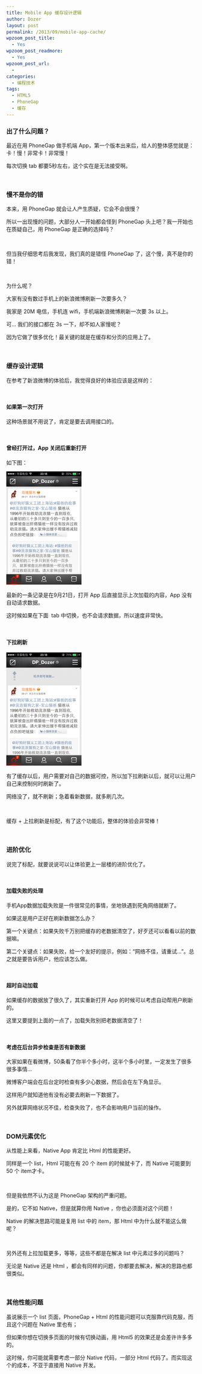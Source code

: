 ```yaml
---
title: Mobile App 缓存设计逻辑
author: Dozer
layout: post
permalink: /2013/09/mobile-app-cache/
wpzoom_post_title:
  - Yes
wpzoom_post_readmore:
  - Yes
wpzoom_post_url:
  - 
categories:
  - 编程技术
tags:
  - HTML5
  - PhoneGap
  - 缓存
---
```


### 出了什么问题？

最近在用 PhoneGap 做手机端 App，第一个版本出来后，给人的整体感觉就是：卡！慢！非常卡！非常慢！

每次切换 tab 都要5秒左右，这个实在是无法接受啊。

&nbsp;

### 慢不是你的错

本来，用 PhoneGap 就会让人产生质疑，它会不会很慢？

所以一出现慢的问题，大部分人一开始都会怪到 PhoneGap 头上吧？我一开始也在质疑自己，用 PhoneGap 是正确的选择吗？

<!--more-->

&nbsp;

但当我仔细思考后我发现，我们真的是错怪 PhoneGap 了，这个慢，真不是你的错！

&nbsp;

为什么呢？

大家有没有数过手机上的新浪微博刷新一次要多久？

我家是 20M 电信，手机连 wifi，手机端新浪微博刷新一次要 3s 以上。

可… 我们的接口都在 3s 一下，却不如人家慢呢？

因为它做了很多优化！最关键的就是在缓存和分页的应用上了。

&nbsp;

### 缓存设计逻辑

在参考了新浪微博的体验后，我觉得良好的体验应该是这样的：

&nbsp;

#### 如果第一次打开

这种场景就不用说了，肯定是要去调用接口的。

&nbsp;

#### 曾经打开过，App 关闭后重新打开

如下图：

[<img class="alignnone size-medium wp-image-1369" alt="reopen" src="/uploads/2013/09/reopen-200x300.png" width="200" height="300" />][1]

最新的一条记录是在9月21日，打开 App 后直接显示上次加载的内容，App 没有自动请求数据。

这时候如果在下面  tab 中切换，也不会请求数据，所以速度非常快。

&nbsp;

#### 下拉刷新

[<img class="alignnone size-medium wp-image-1370" alt="reload" src="/uploads/2013/09/reload-200x300.png" width="200" height="300" />][2]

有了缓存以后，用户需要对自己的数据可控，所以加下拉刷新以后，就可以让用户自己来控制何时刷新了。

网络没了，就不刷新；急着看新数据，就多刷几次。

&nbsp;

缓存 + 上拉刷新是标配，有了这个功能后，整体的体验会非常棒！

&nbsp;

### 进阶优化

说完了标配，就要说说可以让体验更上一层楼的进阶优化了。

&nbsp;

#### 加载失败的处理

手机App数据加载失败是一件很常见的事情，坐地铁遇到死角网络就断了。

如果这是用户正好在刷新数据怎么办？

第一个关键点：如果失败千万别把缓存的老数据清空了，好歹还可以看看以前的数据嘛。

第二个关键点：如果失败，给一个友好的提示，例如：“网络不佳，请重试…”。总之就是要告诉用户，他应该怎么做。

&nbsp;

#### 超时自动加载

如果缓存的数据放了很久了，其实重新打开 App 的时候可以考虑自动帮用户刷新的。

这里又要提到上面的一点了，加载失败别把老数据清空了！

&nbsp;

#### 考虑在后台异步检查是否有新数据

大家如果在看微博，50条看了你半个多小时，这半个多小时里，一定发生了很多很多事情…

微博客户端会在后台定时检查有多少心数据，然后会在左下角显示。

这样用户就知道他有没有必要去刷新一下数据了。

另外就算网络状况不佳，检查失败了，也不会影响用户当前的操作。

&nbsp;

### DOM元素优化

从性能上来看，Native App 肯定比 Html 的性能更好。

同样是一个 list，Html 可能在有 20 个 item 的时候就卡了，而 Native 可能要到 50 个 item才卡。

&nbsp;

但是我依然不认为这是 PhoneGap 架构的严重问题。

是的，它不如 Native，但是就算你用 Native ，你也必须面对这个问题！

Native 的解决思路可能是复用 list 中的 item，那 Html 中为什么就不能这么做呢？

&nbsp;

另外还有上拉加载更多，等等，这些不都是在解决 list 中元素过多的问题吗？

无论是 Native 还是 Html ，都会有同样的问题，你都要去解决，解决的思路也都很类似。

&nbsp;

### 其他性能问题

虽说展示一个 list 页面，PhoneGap + Html 的性能问题可以克服靠代码克服，而且这个问题在 Native 里也有；

但如果你想在切换多页面的时候有切换动画，用 Html5 的效果还是会差许许多多的。

这时候，你可能就需要考虑一部分 Native 代码，一部分 Html 代码了。而实现这个的成本，不亚于直接用 Native 开发。

&nbsp;

 [1]: /uploads/2013/09/reopen.png
 [2]: /uploads/2013/09/reload.png
